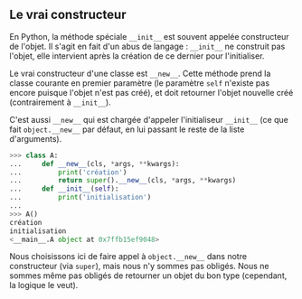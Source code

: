 ## Le vrai constructeur

En Python, la méthode spéciale `__init__` est souvent appelée constructeur de l'objet.
Il s'agit en fait d'un abus de langage : `__init__` ne construit pas l'objet, elle intervient après la création de ce dernier pour l'initialiser.

Le vrai constructeur d'une classe est `__new__`.
Cette méthode prend la classe courante en premier paramètre (le paramètre `self` n'existe pas encore puisque l'objet n'est pas créé), et doit retourner l'objet nouvelle créé (contrairement à `__init__`).

C'est aussi `__new__` qui est chargée d'appeler l'initialiseur `__init__` (ce que fait `object.__new__` par défaut, en lui passant le reste de la liste d'arguments).

```python
>>> class A:
...     def __new__(cls, *args, **kwargs):
...         print('création')
...         return super().__new__(cls, *args, **kwargs)
...     def __init__(self):
...         print('initialisation')
...
>>> A()
création
initialisation
<__main__.A object at 0x7ffb15ef9048>
```

Nous choisissons ici de faire appel à `object.__new__` dans notre constructeur (via `super`), mais nous n'y sommes pas obligés.
Nous ne sommes même pas obligés de retourner un objet du bon type (cependant, la logique le veut).

